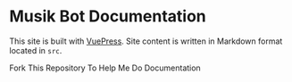 # Musik Bot Documentation

This site is built with [VuePress](https://vuepress.vuejs.org/). Site content is written in Markdown format located in `src`.

Fork This Repository To Help Me Do Documentation

